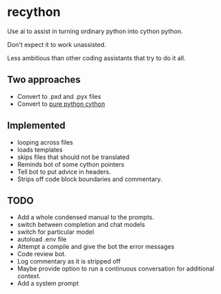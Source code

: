 # recython
Use ai to assist in turning ordinary python into cython python.

Don't expect it to work unassisted.

Less ambitious than other coding assistants that try to do it all.

## Two approaches
- Convert to .pxd and .pyx files
- Convert to [pure python cython](https://cython.readthedocs.io/en/stable/src/tutorial/pure.html)

## Implemented
- looping across files
- loads templates
- skips files that should not be translated
- Reminds bot of some cython pointers
- Tell bot to put advice in headers.
- Strips off code block boundaries and commentary.

## TODO
- Add a whole condensed manual to the prompts.
- switch between completion and chat models
- switch for particular model
- autoload .env file
- Attempt a compile and give the bot the error messages
- Code review bot.
- Log commentary as it is stripped off
- Maybe provide option to run a continuous conversation for additional context.
- Add a system prompt